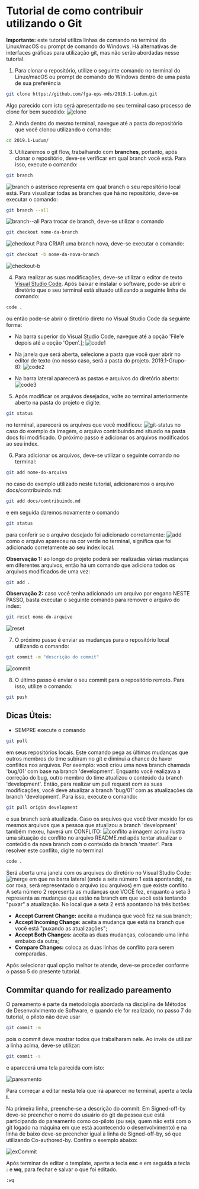 # Tutorial de como contribuir utilizando o Git

**Importante:** este tutorial utiliza linhas de comando no terminal do Linux/macOS ou prompt de comando do Windows. Há alternativas de interfaces gráficas para utilização git, mas não serão abordadas nesse tutorial.

1) Para clonar o repositório, utilize o seguinte comando no terminal do Linux/macOS ou prompt de comando do Windows dentro de uma pasta de sua preferência
```bash
git clone https://github.com/fga-eps-mds/2019.1-Ludum.git
```
Algo parecido com isto será apresentado no seu terminal caso processo de clone for bem sucedido:
![clone](https://i.imgur.com/DyUXnHH.png)

2) Ainda dentro do mesmo terminal, navegue até a pasta do repositório que você clonou utilizando o comando:
```bash
cd 2019.1-Ludum/
``` 

3) Utilizaremos o git flow, trabalhando com **branches**, portanto, após clonar o repositório, deve-se verificar em qual branch você está. Para isso, execute o comando:
```bash
git branch
```
![branch](https://i.imgur.com/uNb7vvp.png)
o asterisco representa em qual branch o seu repositório local está. Para visualizar todas as branches que há no repositório, deve-se executar o comando:
```bash
git branch --all
```
![branch--all](https://i.imgur.com/VB37TnT.png)
Para trocar de branch, deve-se utilizar o comando
```bash
git checkout nome-da-branch
```
![checkout](https://i.imgur.com/WnxhN2r.png)
Para CRIAR uma branch nova, deve-se executar o comando:
```bash
git checkout -b nome-da-nova-branch
```
![checkout-b](https://i.imgur.com/tgPR3EJ.png)

4) Para realizar as suas modificações, deve-se utilizar o editor de texto [Visual Studio Code](https://code.visualstudio.com/). Após baixar e instalar o software, pode-se abrir o diretório que o seu terminal está situado utilizando a seguinte linha de comando:
```bash 
code .
```
ou então pode-se abrir o diretório direto no Visual Studio Code da seguinte forma:

* Na barra superior do Visual Studio Code, navegue até a opção 'File'e depois até a opção 'Open'.]; 
![code1](https://i.imgur.com/hcDcSvN.png)

* Na janela que será aberta, selecione a pasta que você quer abrir no editor de texto (no nosso caso, será a pasta do projeto. 2019.1-Grupo-8):
![code2](https://i.imgur.com/RlmULgf.png)

* Na barra lateral aparecerá as pastas e arquivos do diretório aberto:
![code3](https://i.imgur.com/7sOakuv.png)

5) Após modificar os arquivos desejados, volte ao terminal anteriormente aberto na pasta do projeto e digite:
```bash
git status
```
no terminal, aparecerá os arquivos que você modificou:
![git-status](https://i.imgur.com/IGE9afJ.png)
no caso do exemplo da imagem, o arquivo contribuindo.md situado na pasta docs foi modificado. O próximo passo é adicionar os arquivos modificados ao seu index.

6) Para adicionar os arquivos, deve-se utilizar o seguinte comando no terminal:
```bash
git add nome-do-arquivo
```
no caso do exemplo utilizado neste tutorial, adicionaremos o arquivo docs/contribuindo.md:
```bash
git add docs/contribuindo.md
```
e em seguida daremos novamente o comando
```bash
git status
```
para conferir se o arquivo desejado foi adicionado corretamente:
![add](https://i.imgur.com/uVJIfUG.png)
como o arquivo apareceu na cor verde no terminal, significa que foi adicionado corretamente ao seu index local.

**Observação 1:** ao longo do projeto poderá ser realizadas várias mudanças em diferentes arquivos, então há um comando que adiciona todos os arquivos modificados de uma vez:
```bash
git add .
```

**Observação 2:** caso você tenha adicionado um arquivo por engano NESTE PASSO, basta executar o seguinte comando para remover o arquivo do index:
```bash
git reset nome-do-arquivo
```
![reset](https://i.imgur.com/SG2UUbO.png)

7) O próximo passo é enviar as mudanças para o repositório local utilizando o comando:
```bash
git commit -m "descrição do commit"
```
![commit](https://i.imgur.com/cKeB3bn.png)

8) O último passo é enviar o seu commit para o repositório remoto. Para isso, utilize o comando:
```bash 
git push
```

## Dicas Úteis:
* SEMPRE execute o comando 
```bash
git pull
```
em seus repositórios locais. Este comando pega as últimas mudanças que outros membros do time subiram no git e diminui a chance de haver conflitos nos arquivos. Por exemplo: você criou uma nova branch chamada 'bug/01' com base na branch 'development'. Enquanto você realizava a correção do bug, outro membro do time atualizou o conteúdo da branch 'development'. Então, para realizar um pull request com as suas modificações, você deve atualizar a branch 'bug/01' com as atualizações da branch 'development'. Para isso, execute o comando:
```bash
git pull origin development
``` 
e sua branch será atualizada. Caso os arquivos que você tiver mexido for os mesmos arquivos que a pessoa que atualizou a branch 'development' também mexeu, haverá um CONFLITO:
![conflito](https://i.imgur.com/WvhfgCI.png)
a imagem acima ilustra uma situação de conflito no arquivo README.md após tentar atualizar o conteúdio da nova branch com o conteúdo da branch 'master'. Para resolver este conflito, digite no terminal
```bash
code .
```
Será aberta uma janela com os arquivos do diretório no Visual Studio Code:
![merge](https://i.imgur.com/8Anog2f.png)
em que na barra lateral (onde a seta número 1 está apontando), na cor roxa, será representado o arquivo (ou arquivos) em que existe conflito. A seta número 2 representa as mudanças que VOCÊ fez, enquanto a seta 3 representa as mudanças que estão na branch em que você está tentando "puxar" a atualização.
No local que a seta 2 está apontando há três botões:
* **Accept Current Change:** aceita a mudança que você fez na sua branch;
* **Accept Incoming Change:** aceita a mudança que está na branch que você está "puxando as atualizações";
* **Accept Both Changes:** aceita as duas mudanças, colocando uma linha embaixo da outra;
* **Compare Changes:** coloca as duas linhas de conflito para serem comparadas.  

Após selecionar qual opção melhor te atende, deve-se proceder conforme o passo 5 do presente tutorial.

## Commitar quando for realizado pareamento
O pareamento é parte da metodologia abordada na disciplina de Métodos de Desenvolvimento de Software, e quando ele for realizado, no passo 7 do tutorial, o piloto não deve usar 
```bash 
git commit -m 
```
pois o commit deve mostrar todos que trabalharam nele. Ao invés de utilizar a linha acima, deve-se utilizar:
```bash
git commit -s
```
e aparecerá uma tela parecida com isto:

![pareamento](https://i.imgur.com/1eWltfh.png)

Para começar a editar nesta tela que irá aparecer no terminal, aperte a tecla **i**.

Na primeira linha, preenche-se a descrição do commit. Em Signed-off-by deve-se preencher o nome do usuário do git da pessoa que está participando do pareamento como co-piloto (pu seja, quem não está com o git logado na máquina em que está acontecendo o desenvolvimento) e na linha de baixo deve-se preencher igual à linha de Signed-off-by, só que utilizando Co-authored-by. Confira o exemplo abaixo:

![exCommit](https://i.imgur.com/wYQVg1U.png)

Após terminar de editar o template, aperte a tecla **esc** e em seguida a tecla **:** e **wq**, para fechar e salvar o que foi editado.
```bash
:wq
```
